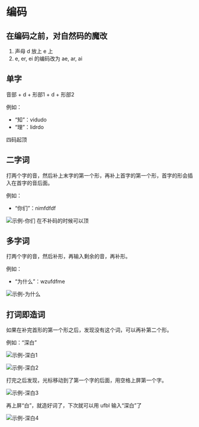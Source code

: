 # 编码

## 在编码之前，对自然码的魔改

1. 声母 d 放上 e 上
2. e, er, ei 的编码改为 ae, ar, ai

## 单字

音部 + d + 形部1 + d + 形部2

例如：

* “知”：vidudo
* “理”：lidrdo

四码起顶

## 二字词

打两个字的音，然后补上末字的第一个形，再补上首字的第一个形，首字的形会插入在首字的音后面。

例如：

* “你们”：nimfdfdf

![示例-你们](/sakurawunian/示例-你们.png)
在不补码的时候可以顶

## 多字词

打两个字的音，然后补形，再输入剩余的音，再补形。

例如：

* “为什么”：wzufdfme

![示例-为什么](/sakurawunian/示例-为什么.png)

## 打词即造词

如果在补完首形的第一个形之后，发现没有这个词，可以再补第二个形。

例如：“深白”

![示例-深白1](/sakurawunian/示例-深白1.png)

![示例-深白2](/sakurawunian/示例-深白2.png)

打完之后发现，光标移动到了第一个字的后面，用空格上屏第一个字。

![示例-深白3](/sakurawunian/示例-深白3.png)

再上屏“白”，就造好词了，下次就可以用 ufbl 输入“深白”了

![示例-深白4](/sakurawunian/示例-深白4.png)
